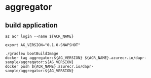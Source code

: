 # aggregator

## build application

```shell
az acr login --name ${ACR_NAME}

export AG_VERSION="0.1.0-SNAPSHOT"

./gradlew bootBuildImage
docker tag aggregator:${AG_VERSION} ${ACR_NAME}.azurecr.io/dapr-sample/aggregator:${AG_VERSION}
docker push ${ACR_NAME}.azurecr.io/dapr-sample/aggregator:${AG_VERSION}

```

